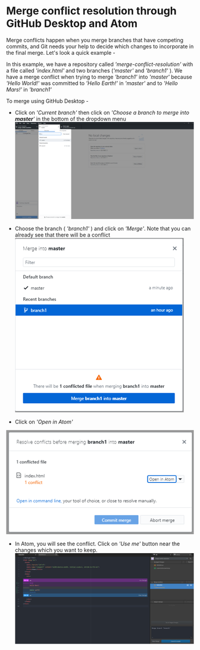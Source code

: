 # Merge conflict resolution through GitHub Desktop and Atom

Merge conflicts happen when you merge branches that have competing commits, and Git needs your help to decide which changes to incorporate in the final merge. Let's look a quick example -

In this example, we have a repository called _'merge-conflict-resolution'_ with a file called _'index.html'_ and two branches (_'master'_ and _'branch1'_ ). We have a merge conflict when trying to merge _'branch1'_ into _'master'_ because _'Hello World!'_ was committed to _'Hello Earth!'_ in _'master'_ and to _'Hello Mars!'_ in _'branch1'_

To merge using GitHub Desktop -

  - Click on _'Current branch'_ then click on _'Choose a branch to merge into **master**'_ in the bottom of the dropdown menu
![image.png](/screenshots/screen1.png)

  - Choose the branch ( _'branch1'_ ) and click on _'Merge'_. Note that you can already see that there will be a conflict
![image.png](/screenshots/screen2.png)

  - Click on _'Open in Atom'_

  ![image.png](/screenshots/screen3.png)

  - In Atom, you will see the conflict. Click on _'Use me'_ button near the changes which you want to keep.
![image.png](/screenshots/screen4.png)
